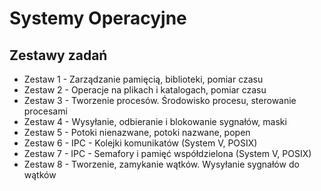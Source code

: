 # Systemy Operacyjne
## Zestawy zadań
- Zestaw 1 - Zarządzanie pamięcią, biblioteki, pomiar czasu
- Zestaw 2 - Operacje na plikach i katalogach, pomiar czasu
- Zestaw 3 - Tworzenie procesów. Środowisko procesu, sterowanie procesami
- Zestaw 4 - Wysyłanie, odbieranie i blokowanie sygnałów, maski
- Zestaw 5 - Potoki nienazwane, potoki nazwane, popen
- Zestaw 6 - IPC - Kolejki komunikatów (System V, POSIX)
- Zestaw 7 - IPC - Semafory i pamięć współdzielona (System V, POSIX)
- Zestaw 8 - Tworzenie, zamykanie wątków. Wysyłanie sygnałów do wątków
